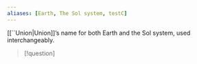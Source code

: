 ```yaml
---
aliases: [Earth, The Sol system, testC]
---
```


[[``Union|Union]]’s name for both Earth and the Sol
system, used interchangeably.

>[!question]
